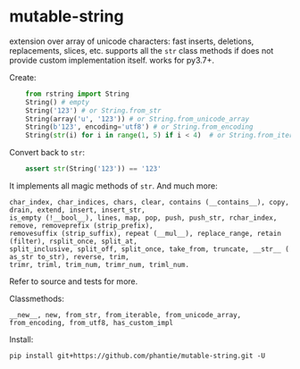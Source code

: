 # mutable-string

extension over array of unicode characters: fast inserts, deletions, replacements, slices, etc. supports all the `str` class methods if does not provide custom implementation itself. works for py3.7+. 

Create:

```python
    from rstring import String
    String() # empty
    String('123') # or String.from_str
    String(array('u', '123')) # or String.from_unicode_array
    String(b'123', encoding='utf8') # or String.from_encoding
    String(str(i) for i in range(1, 5) if i < 4)  # or String.from_iterable
```

Convert back to `str`:
```python
    assert str(String('123')) == '123'
```
It implements all magic methods of `str`. And much more:

    char_index, char_indices, chars, clear, contains (__contains__), copy, drain, extend, insert, insert_str, 
    is_empty (!__bool__), lines, map, pop, push, push_str, rchar_index, remove, removeprefix (strip_prefix), 
    removesuffix (strip_suffix), repeat (__mul__), replace_range, retain (filter), rsplit_once, split_at,
    split_inclusive, split_off, split_once, take_from, truncate, __str__ ( as_str to_str), reverse, trim,
    trimr, triml, trim_num, trimr_num, triml_num.
Refer to source and tests for more.

Classmethods:

    __new__, new, from_str, from_iterable, from_unicode_array, from_encoding, from_utf8, has_custom_impl
    
Install:

    pip install git+https://github.com/phantie/mutable-string.git -U
